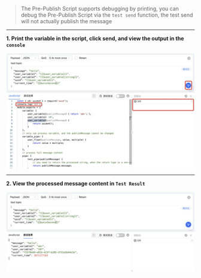 > The Pre-Publish Script supports debugging by printing, you can debug the Pre-Publish Script via the `test send` function, the test send will not actually publish the message

---

**1. Print the variable in the script, click send, and view the output in the `console`**

![template variable](_media/debug/1.jpg ':size=700')

---

**2. View the processed message content in `Test Result`**

![template variable](_media/debug/2.jpg ':size=700')
